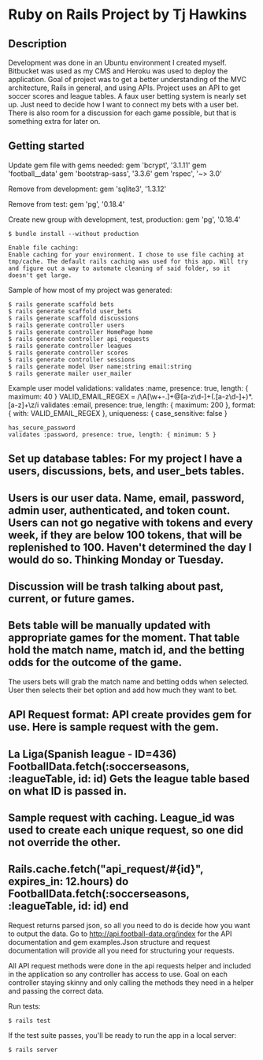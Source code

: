 # Ruby on Rails Project by Tj Hawkins

## Description
Development was done in an Ubuntu environment I created myself. Bitbucket was used as my CMS and Heroku was used to deploy the application. Goal of project was to get a better understanding of the MVC architecture, Rails in general, and using APIs. Project uses an API to get soccer scores and league tables. A faux user betting system is nearly set up. Just need to decide how I want to connect my bets with a user bet. There is also room for a discussion for each game possible, but that is something extra for later on. 


## Getting started

Update gem file with gems needed:
gem 'bcrypt',       '3.1.11'
gem 'football__data'
gem 'bootstrap-sass', '3.3.6'
gem 'rspec', '~> 3.0'

Remove from development:
gem 'sqlite3', '1.3.12'

Remove from test:
gem 'pg', '0.18.4'

Create new group with development, test, production:
gem 'pg', '0.18.4'

```
$ bundle install --without production

Enable file caching:
Enable caching for your environment. I chose to use file caching at tmp/cache. The default rails caching was used for this app. Will try and figure out a way to automate cleaning of said folder, so it doesn't get large.
```

Sample of how most of my project was generated:

```
$ rails generate scaffold bets
$ rails generate scaffold user_bets
$ rails generate scaffold discussions
$ rails generate controller users
$ rails generate controller HomePage home
$ rails generate controller api_requests
$ rails generate controller leagues
$ rails generate controller scores
$ rails generate controller sessions
$ rails generate model User name:string email:string
$ rails generate mailer user_mailer
```

Example user model validations:
validates :name, presence: true, length: { maximum: 40 }
	VALID_EMAIL_REGEX = /\A[\w+\-.]+@[a-z\d\-]+(\.[a-z\d\-]+)*\.[a-z]+\z/i
	validates :email, presence: true, length: { maximum: 200 },
										format: { with: VALID_EMAIL_REGEX },
                    uniqueness: { case_sensitive: false }


	has_secure_password
	validates :password, presence: true, length: { minimum: 5 }

Set up database tables:
For my project I have a users, discussions, bets, and user_bets tables.
-----
Users is our user data. Name, email, password, admin user, authenticated, and token count. Users can not go negative with tokens and every week, if they are below 100 tokens, that will be replenished to 100. Haven't determined the day I would do so. Thinking Monday or Tuesday.
--
Discussion will be trash talking about past, current, or future games.
--
Bets table will be manually updated with appropriate games for the moment. That table hold the match name, match id, and the betting odds for the outcome of the game.
--
The users bets will grab the match name and betting odds when selected. User then selects their bet option and add how much they want to bet.

API Request format:
API create provides gem for use. Here is sample request with the gem.
-----
La Liga(Spanish league - ID=436)
FootballData.fetch(:soccerseasons, :leagueTable, id: id)
Gets the league table based on what ID is passed in.
-----
Sample request with caching. League_id was used to create each unique request, so one did not override the other. 
-----
Rails.cache.fetch("api_request/#{id}", expires_in: 12.hours) do
	FootballData.fetch(:soccerseasons, :leagueTable, id: id)
end
-----
Request returns parsed json, so all you need to do is decide how you want to output the data. Go to http://api.football-data.org/index for the API documentation and gem examples.Json structure and request documentation will provide all you need for structuring your requests.

All API request methods were done in the api requests helper and included in the application so any controller has access to use. Goal on each controller staying skinny and only calling the methods they need in a helper and passing the correct data.

Run tests:
```
$ rails test
```

If the test suite passes, you'll be ready to run the app in a local server:

```
$ rails server
```
